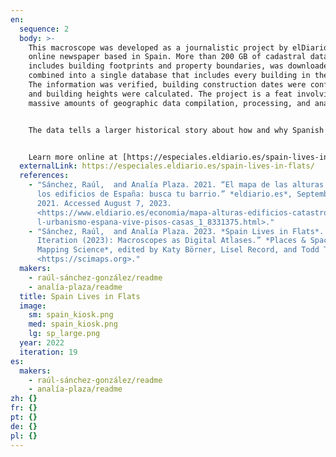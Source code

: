```yaml
---
en:
  sequence: 2
  body: >-
    This macroscope was developed as a journalistic project by elDiario.sp, an
    online newspaper based in Spain. More than 200 GB of cadastral data, which
    includes building footprints and property boundaries, was downloaded and
    combined into a single database that includes every building in the country.
    The information was verified, building construction dates were confirmed,
    and building heights were calculated. The project is a feat involving
    massive amounts of geographic data compilation, processing, and analysis.


    The data tells a larger historical story about how and why Spanish housing developed with a priority on vertical growth. Early theories of disease, migration to cities in the mid-twentieth century, funding for elevators, and a brief period of urban sprawl in the 1980s have all left their mark on the built environment. Sit back and enjoy a bird’s eye flight across the landscape of Spain.


    Learn more online at [https://especiales.eldiario.es/spain-lives-in-flats](https://especiales.eldiario.es/spain-lives-in-flats/).
  externalLink: https://especiales.eldiario.es/spain-lives-in-flats/
  references:
    - "Sánchez, Raúl,  and Analía Plaza. 2021. “El mapa de las alturas de todos
      los edificios de España: busca tu barrio.” *eldiario.es*, September 29,
      2021. Accessed August 7, 2023.
      <https://www.eldiario.es/economia/mapa-alturas-edificios-catastro-vertica\
      l-urbanismo-espana-vive-pisos-casas_1_8331375.html>."
    - "Sánchez, Raúl,  and Analía Plaza. 2023. *Spain Lives in Flats*. In “19th
      Iteration (2023): Macroscopes as Digital Atlases.” *Places & Spaces:
      Mapping Science*, edited by Katy Börner, Lisel Record, and Todd Theriault.
      <https://scimaps.org>."
  makers:
    - raúl-sánchez-gonzález/readme
    - analía-plaza/readme
  title: Spain Lives in Flats
  image:
    sm: spain_kiosk.png
    med: spain_kiosk.png
    lg: sp_large.png
  year: 2022
  iteration: 19
es:
  makers:
    - raúl-sánchez-gonzález/readme
    - analía-plaza/readme
zh: {}
fr: {}
pt: {}
de: {}
pl: {}
---
```

